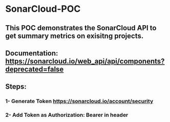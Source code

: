 # SonarCloud-POC

## This POC demonstrates the SonarCloud API to get summary metrics on exisitng projects.

## Documentation: https://sonarcloud.io/web_api/api/components?deprecated=false
## Steps:
### 1-	Generate Token https://sonarcloud.io/account/security
### 2-	Add Token as Authorization: Bearer <myToken> in header
